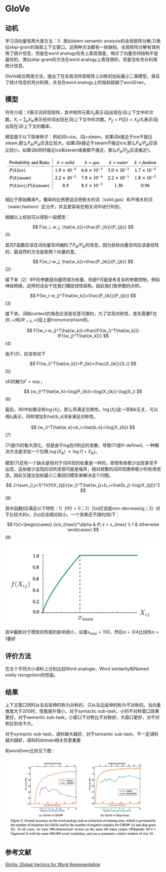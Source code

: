 # **GloVe**

## **动机**

学习词向量有两大类方法：1）类似latent semantic analysis的全局矩阵分解;2)类似skip-gram的局部上下文窗口。这两种方法都有一些缺陷，全局矩阵分解有效利用了统计信息，但是在word analogy任务上表现很差，暗示了向量空间结构不是最优的，类似skip-gram的方法在word analogy上表现很好，但是没有充分利用统计信息。

GloVe结合两类方法，提出了在全局词共现矩阵上训练的加权最小二乘模型，保证了统计信息的充分利用，并且在word analogy上的指标超越了word2vec。

## **模型**

符号介绍：$X$表示词共现矩阵，其中矩阵元素$X_{ij}$表示词$j$出现在词$i$上下文中的次数。$X_i=\sum_k X_{ik}$表示任何词出现在词$i$上下文中的次数。$P_{ij}=P(j|i)=X_{ij}/X_i$表示词$j$出现在词$i$上下文的概率。

模型基于以下简单例子：例如词$i$=ice，词$j$=steam，如果词$k$接近于ice不接近steam,那么$P_{ik}/P_{jk}$应该比较大，如果词$k$接近于steam不接近ice,那么$P_{ik}/P_{jk}$应该比较小，如果词$k$同时接近ice和steam或者都不接近，那么$P_{ik}/P_{jk}$应该接近1。

![example](example.png)

相比于原始概率$P_i$，概率的比例更适合把相关的词（solid,gas）和不相关的词（water,fashion）区分开，并且更容易在相关词中进行判别。

根据以上经验可以得到一般模型：

$$
F(w_i, w_j, \hat{w_k})=\frac{P_{ik}}{P_{jk}}
$$ (1)

首先F函数应该在词向量空间编码了$P_{ik}/P_{jk}$的信息，因为目标向量空间应该是线性的，最自然的方法是取两个向量的差。

$$
F(w_i-w_j, \hat{w_k})=\frac{P_{ik}}{P_{jk}}
$$ (2)

接下来（2）中F的参数是向量而值为标量，但是F可能是有复杂的参数控制，例如神经网络，这样的话会干扰我们捕捉线性结构，因此我们取参数的点积。

$$
F((w_i-w_j)^T\hat{w_k})=\frac{P_{ik}}{P_{jk}}
$$ (3)

接下来，词和context的角色应该是任意可换的，为了实现对称性，首先需要F在$(R, +)$和$(R_{>0}, \times)$组上是homomorphism的。

$$
F((w_i-w_j)^T\hat{w_k})=\frac{F({w_i}^T\hat{w_k})}{F({w_j}^T\hat{w_k})}
$$ (4)

由于(3)，应该有如下

$$
F({w_i}^T\hat{w_k})=P_{ik}=\frac{X_{ik}}{X_i}
$$ (5)

(4)的解为$F=\exp$，

$$
{w_i}^T\hat{w_k}=\log(P_{ik})=\log(X_{ik})-\log(X_i)
$$ (6)

最后，(6)中如果没有$\log(X_i)$，那么将满足交换性。$\log(X_i)$这一项和$k$无关，可以用$b_i$表示，同样增加$\hat{b_k}$来满足对称性。

$$
{w_i}^T\hat{w_k}+b_i+\hat{b_k}=\log(X_{ik})
$$ (7)

(7)是(1)的极大简化，但是由于$log$在0附近的发散，导致(7)是ill-defined，一种解决方法是添加一个位移,$\log(X_{ik})\rightarrow\log(1+X_{ik})$。

模型(7)还有一个缺点是他对于词共现的权重是一样的，即使有些极少出现甚至不出现，这些极少出现的词共现很可能是噪声，相对频繁的词共现携带极少的有用信息。因此又提出加权最小二乘回归模型来解决这个问题。

$$
J=\sum_{i,j=1}^{V}f(X_{ij})({w_i}^T\hat{w_j}+b_i+\hat{b_j}-\log(X_{ij}))^2
$$ (8)

其中函数$f$应满足以下特性：1）$f(0)=0$；2）$f(x)$应该是non-decreasing；3）对于比较大的$x$，$f(x)$应该相对较小。一个效果还不错的$f$如下：

$$
f(x)=\begin{cases}
        (x/x_{max})^\alpha & if\ x < x_{max} \\
        1 & otherwise
    \end{cases}
$$ (9)

![f(x)](f(x).png)

其中截断对于模型的性能的影响很小，设置$x_{max}=100$，然后$\alpha=3/4$比线性$\alpha=1$要好

## **评价方法**

在五个不同大小语料上分别比较Word analogie，Word similarity和Named entity recognition的性能。

## **结果**

上下文窗口同时从左右延伸的称为对称的，只从左边延伸的称为不对称的。当向量维度大于200时，性能提升很小。对于syntactic sub-task，小的不对称窗口效果更好，对于semantic sub-task，小窗口下对称比不对称好，大窗口更好，对不对称区别也不大。

对于syntactic sub-task，语料越大越好，对于semantic sub-task，不一定语料越大越好，语料的domain相关性更重要

和word2vec比较见下图：

![cmp_w2v](cmp_w2v.png)

## **参考文献**

[GloVe: Global Vectors for Word Representation](https://nlp.stanford.edu/pubs/glove.pdf)